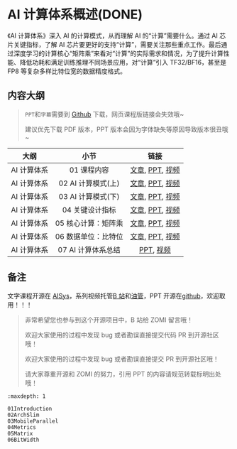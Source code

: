<!--Copyright © ZOMI 适用于[License](https://github.com/chenzomi12/AISystem)版权许可-->

# AI 计算体系概述(DONE)

《AI 计算体系》深入 AI 的计算模式，从而理解 AI 的“计算”需要什么。通过 AI 芯片关键指标，了解 AI 芯片要更好的支持“计算”，需要关注那些重点工作。最后通过深度学习的计算核心“矩阵乘”来看对“计算”的实际需求和情况，为了提升计算性能、降低功耗和满足训练推理不同场景应用，对“计算”引入 TF32/BF16，甚至是 FP8 等复杂多样比特位宽的数据精度格式。

## 内容大纲

> `PPT`和`字幕`需要到 [Github](https://github.com/chenzomi12/AISystem) 下载，网页课程版链接会失效哦~
>
> 建议优先下载 PDF 版本，PPT 版本会因为字体缺失等原因导致版本很丑哦~

| 大纲 | 小节 | 链接|
|:--:|:--:|:--:|
| AI 计算体系 | 01 课程内容| [文章](./01Introduction.md), [PPT](./01Introduction.pdf), [视频](https://www.bilibili.com/video/BV1DX4y1D7PC/) |
| AI 计算体系 | 02 AI 计算模式(上) | [文章](./02ArchSlim.md), [PPT](./02ArchSlim.pdf), [视频](https://www.bilibili.com/video/BV17x4y1T7Cn/) |
| AI 计算体系 | 03 AI 计算模式(下) | [文章](./03MobileParallel.md), [PPT](./03MobileParallel.pdf), [视频](https://www.bilibili.com/video/BV1754y1M78X/) |
| AI 计算体系 | 04 关键设计指标| [文章](./04Metrics.md), [PPT](./04Metrics.pdf), [视频](https://www.bilibili.com/video/BV1qL411o7S9/) |
| AI 计算体系 | 05 核心计算：矩阵乘| [文章](./05Matrix.md), [PPT](./05Matrix.pdf), [视频](https://www.bilibili.com/video/BV1ak4y1h7mp/) |
| AI 计算体系 | 06 数据单位：比特位 | [文章](./06BitWidth.md), [PPT](./06BitWidth.pdf), [视频](https://www.bilibili.com/video/BV1WT411k724/) |
| AI 计算体系 | 07 AI 计算体系总结| [PPT](./07Summary.pdf), [视频](https://www.bilibili.com/video/BV1j54y1T7ii/) |

## 备注

文字课程开源在 [AISys](https://chenzomi12.github.io/)，系列视频托管[B 站](https://space.bilibili.com/517221395)和[油管](https://www.youtube.com/@ZOMI666/videos)，PPT 开源在[github](https://github.com/chenzomi12/AISystem)，欢迎取用！！！

> 非常希望您也参与到这个开源项目中，B 站给 ZOMI 留言哦！
> 
> 欢迎大家使用的过程中发现 bug 或者勘误直接提交代码 PR 到开源社区哦！
>
> 欢迎大家使用的过程中发现 bug 或者勘误直接提交 PR 到开源社区哦！
>
> 请大家尊重开源和 ZOMI 的努力，引用 PPT 的内容请规范转载标明出处哦！

```{toctree}
:maxdepth: 1

01Introduction
02ArchSlim
03MobileParallel
04Metrics
05Matrix
06BitWidth
```